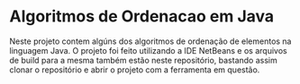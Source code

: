 # Algoritmos de Ordenacao em Java

Neste projeto contem algúns dos algoritmos de ordenação de elementos na linguagem Java.
O projeto foi feito utilizando a IDE NetBeans e os arquivos de build para a mesma também estão neste repositório, bastando assim clonar o repositório e abrir o projeto com a ferramenta em questão.
